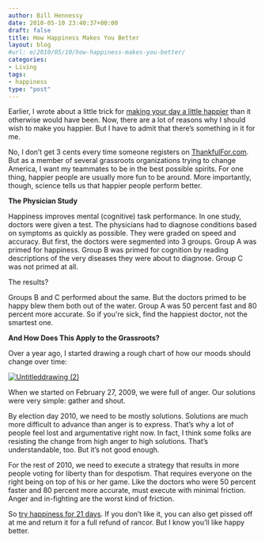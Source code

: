 ```yaml
---
author: Bill Hennessy
date: 2010-05-10 23:40:37+00:00
draft: false
title: How Happiness Makes You Better
layout: blog
#url: e/2010/05/10/how-happiness-makes-you-better/
categories:
- Living
tags:
- happiness
type: "post"
---
```


Earlier, I wrote about a little trick for [making your day a little happier](https://hennessysview.com/2010/05/10/how-to-be-happier/) than it otherwise would have been. Now, there are a lot of reasons why I should wish to make you happier. But I have to admit that there’s something in it for me.

 

No, I don’t get 3 cents every time someone registers on [ThankfulFor.com](https://thankfulfor.com). But as a member of several grassroots organizations trying to change America, I want my teammates to be in the best possible spirits. For one thing, happier people are usually more fun to be around. More importantly, though, science tells us that happier people perform better.

 

**The Physician Study**

 

Happiness improves mental (cognitive) task performance. In one study, doctors were given a test. The physicians had to diagnose conditions based on symptoms as quickly as possible. They were graded on speed and accuracy. But first, the doctors were segmented into 3 groups. Group A was primed for happiness. Group B was primed for cognition by reading descriptions of the very diseases they were about to diagnose. Group C was not primed at all.

 

The results?

 

Groups B and C performed about the same. But the doctors primed to be happy blew them both out of the water. Group A was 50 percent fast and 80 percent more accurate. So if you're sick, find the happiest doctor, not the smartest one.

 

**And How Does This Apply to the Grassroots?**

 

Over a year ago, I started drawing a rough chart of how our moods should change over time:

 

[![Untitleddrawing (2)](https://hennessysview.com/wp-content/uploads/2010/05/Untitleddrawing2_thumb.png)
](https://hennessysview.com/wp-content/uploads/2010/05/Untitleddrawing2.png)

 

When we started on February 27, 2009, we were full of anger. Our solutions were very simple: gather and shout.

 

By election day 2010, we need to be mostly solutions. Solutions are much more difficult to advance than anger is to express. That’s why a lot of people feel lost and argumentative right now. In fact, I think some folks are resisting the change from high anger to high solutions. That’s understandable, too. But it’s not good enough.

 

For the rest of 2010, we need to execute a strategy that results in more people voting for liberty than for despotism. That requires everyone on the right being on top of his or her game. Like the doctors who were 50 percent faster and 80 percent more accurate, must execute with minimal friction. Anger and in-fighting are the worst kind of friction. 

 

So [try happiness for 21 days](https://hennessysview.com/2010/05/10/how-to-be-happier/). If you don’t like it, you can also get pissed off at me and return it for a full refund of rancor. But I know you’ll like happy better.
